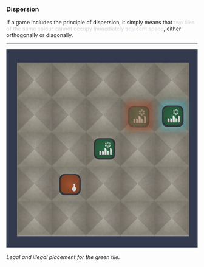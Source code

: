 ### Dispersion

If a game includes the principle of dispersion, it simply means that <span style='color: #d7d5dfff;'>two tiles of the same colour cannot occupy immediately adjacent space</span>, either orthogonally or diagonally.

---

![Dispersion|400](/content/media/world/games/disperse.png)


_Legal and illegal placement for the green tile._